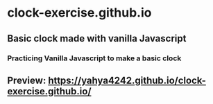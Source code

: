# clock-exercise.github.io
## Basic clock made with vanilla Javascript
### Practicing Vanilla Javascript to make a basic clock
## Preview: https://yahya4242.github.io/clock-exercise.github.io/
